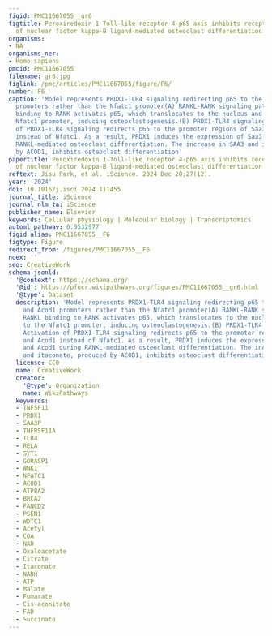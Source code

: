 ```yaml
---
figid: PMC11667055__gr6
figtitle: Peroxiredoxin 1-Toll-like receptor 4-p65 axis inhibits receptor activator
  of nuclear factor kappa-B ligand-mediated osteoclast differentiation
organisms:
- NA
organisms_ner:
- Homo sapiens
pmcid: PMC11667055
filename: gr6.jpg
figlink: /pmc/articles/PMC11667055/figure/F6/
number: F6
caption: 'Model represents PRDX1-TLR4 signaling redirecting p65 to the Saa3 and Acod1
  promoters rather than the Nfatc1 promoter(A) RANKL-RANK signaling pathway: RANKL
  binding to RANK activates p65, which translocates to the nucleus and binds to the
  Nfatc1 promoter, inducing osteoclastogenesis.(B) PRDX1-TLR4 signaling pathway: Activation
  of PRDX1-TLR4 signaling redirects p65 to the promoter regions of Saa3 and Acod1
  instead of Nfatc1. As a result, PRDX1 induces the expression of Saa3 and Acod1 during
  RANKL-mediated osteoclast differentiation. The increase in SAA3 and itaconate, produced
  by ACOD1, inhibits osteoclast differentiation'
papertitle: Peroxiredoxin 1-Toll-like receptor 4-p65 axis inhibits receptor activator
  of nuclear factor kappa-B ligand-mediated osteoclast differentiation
reftext: Jisu Park, et al. iScience. 2024 Dec 20;27(12).
year: '2024'
doi: 10.1016/j.isci.2024.111455
journal_title: iScience
journal_nlm_ta: iScience
publisher_name: Elsevier
keywords: Cellular physiology | Molecular biology | Transcriptomics
automl_pathway: 0.9532977
figid_alias: PMC11667055__F6
figtype: Figure
redirect_from: /figures/PMC11667055__F6
ndex: ''
seo: CreativeWork
schema-jsonld:
  '@context': https://schema.org/
  '@id': https://pfocr.wikipathways.org/figures/PMC11667055__gr6.html
  '@type': Dataset
  description: 'Model represents PRDX1-TLR4 signaling redirecting p65 to the Saa3
    and Acod1 promoters rather than the Nfatc1 promoter(A) RANKL-RANK signaling pathway:
    RANKL binding to RANK activates p65, which translocates to the nucleus and binds
    to the Nfatc1 promoter, inducing osteoclastogenesis.(B) PRDX1-TLR4 signaling pathway:
    Activation of PRDX1-TLR4 signaling redirects p65 to the promoter regions of Saa3
    and Acod1 instead of Nfatc1. As a result, PRDX1 induces the expression of Saa3
    and Acod1 during RANKL-mediated osteoclast differentiation. The increase in SAA3
    and itaconate, produced by ACOD1, inhibits osteoclast differentiation'
  license: CC0
  name: CreativeWork
  creator:
    '@type': Organization
    name: WikiPathways
  keywords:
  - TNFSF11
  - PRDX1
  - SAA3P
  - TNFRSF11A
  - TLR4
  - RELA
  - SYT1
  - GORASP1
  - WNK1
  - NFATC1
  - ACOD1
  - ATP8A2
  - BRCA2
  - FANCD2
  - PSEN1
  - WDTC1
  - Acetyl
  - COA
  - NAD
  - Oxaloacetate
  - Citrate
  - Itaconate
  - NADH
  - ATP
  - Malate
  - Fumarate
  - Cis-aconitate
  - FAD
  - Succinate
---
```

